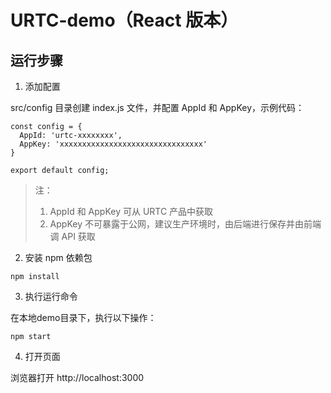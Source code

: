 # URTC-demo（React 版本）

## 运行步骤

1. 添加配置

src/config 目录创建 index.js 文件，并配置 AppId 和 AppKey，示例代码：

```
const config = {
  AppId: 'urtc-xxxxxxxx',
  AppKey: 'xxxxxxxxxxxxxxxxxxxxxxxxxxxxxxxx'
}

export default config;
```

> 注：
> 
> 1. AppId 和 AppKey 可从 URTC 产品中获取
> 2. AppKey 不可暴露于公网，建议生产环境时，由后端进行保存并由前端调 API 获取
2. 安装 npm 依赖包

```
npm install
```

3. 执行运行命令   

在本地demo目录下，执行以下操作：    


```
npm start
```

4. 打开页面

浏览器打开 http://localhost:3000
